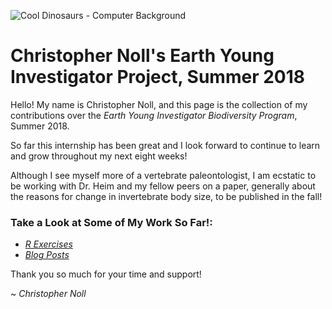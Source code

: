 ![Cool Dinosaurs - Computer Background](https://www.50-best.com/images/computer_backgrounds/cool_dinosaur_background.jpg)
# **Christopher Noll's Earth Young Investigator Project, Summer 2018**
Hello! My name is Christopher Noll, and this page is the collection of my contributions over the *Earth Young Investigator Biodiversity Program*, Summer 2018.

So far this internship has been great and I look forward to continue to learn and grow throughout my next eight weeks!

Although I see myself more of a vertebrate paleontologist, I am ecstatic to be working with Dr. Heim and my fellow peers on a paper, generally about the reasons for change in invertebrate body size, to be published in the fall!

### Take a Look at Some of My Work So Far!:

- *[R Exercises](https://github.com/Christopher-Noll/EarthYoungInvestigatorProject/tree/master/R_Exercises)*
- *[Blog Posts](https://github.com/Christopher-Noll/EarthYoungInvestigatorProject/tree/master/Blog)*

Thank you so much for your time and support!

~ *Christopher Noll*
